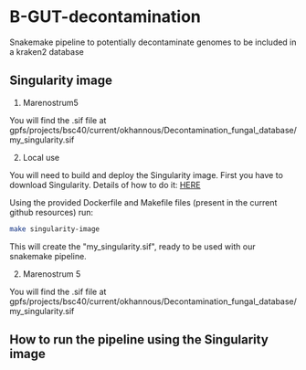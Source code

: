 # B-GUT-decontamination
Snakemake pipeline to potentially decontaminate genomes to be included in a kraken2 database

## Singularity image

1. Marenostrum5

  You will find the .sif file at gpfs/projects/bsc40/current/okhannous/Decontamination_fungal_database/my_singularity.sif

2. Local use

You will need to build and deploy the Singularity image.
First you have to download Singularity. Details of how to do it: [HERE](https://github.com/sylabs/singularity/releases/tag/v4.1.5)

Using the provided Dockerfile and Makefile files (present in the current github resources) run:

```bash
make singularity-image
```

This will create the "my_singularity.sif", ready to be used with our snakemake pipeline.

2. Marenostrum 5

You will find the .sif file at gpfs/projects/bsc40/current/okhannous/Decontamination_fungal_database/my_singularity.sif

## How to run the pipeline using the Singularity image
